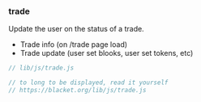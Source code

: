 ### trade
Update the user on the status of a trade.
- Trade info (on /trade page load)
- Trade update (user set blooks, user set tokens, etc)

```js
// lib/js/trade.js

// to long to be displayed, read it yourself
// https://blacket.org/lib/js/trade.js
```